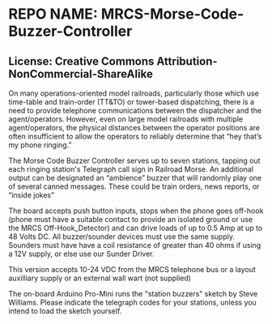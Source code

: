 # REPO NAME: MRCS-Morse-Code-Buzzer-Controller
## License: Creative Commons Attribution-NonCommercial-ShareAlike

On many operations-oriented model railroads, particularly those which use time-table and train-order (TT&TO) or tower-based dispatching, 
there is a need to provide telephone communications between the dispatcher and the agent/operators. However, even on large model railroads
with multiple agent/operators, the physical distances between the operator positions are often insufficient to allow the operators to
reliably determine that “hey that’s my phone ringing.”

The Morse Code Buzzer Controller serves up to seven stations, tapping out each ringing station's Telegraph call sign in Railroad Morse.
An additional output can be designated an “ambience” buzzer that will randomly play one of several canned messages. These could be train
orders, news reports, or “inside jokes”

The board accepts push button inputs, stops when the phone goes off-hook (phone must have a suitable contact to provide an isolated ground 
or use the MRCS Off-Hook_Detector) and can drive loads of up to 0.5 Amp at up to 48 Volts DC.  All buzzer/sounder devices must use the same
supply.  Sounders must have have a coil resistance of greater than 40 ohms if using a 12V supply, or else use our Sunder Driver.

This version accepts 10-24 VDC from the MRCS telephone bus or a layout auxilliary supply or an external wall wart (not supplied)

The on-board Arduino Pro-Mini runs the "station buzzers" sketch by Steve Williams.  Please indicate the telegraph codes for your 
stations, unless you intend to load the sketch yourself.
